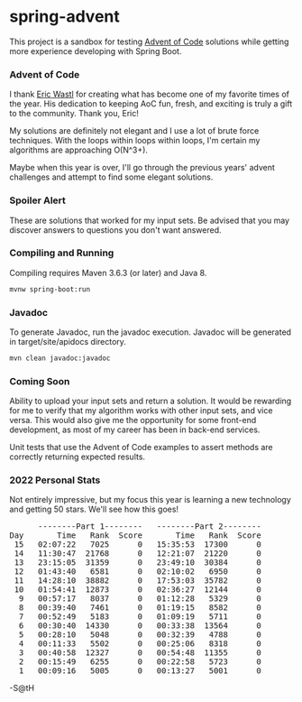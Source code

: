 # spring-advent
This project is a sandbox for testing [Advent of Code](https://adventofcode.com/2022)
solutions while getting more experience developing with Spring Boot.

### Advent of Code

I thank [Eric Wastl](https://adventofcode.com/2022/about) for creating what has
become one of my favorite times of the year.  His dedication to keeping AoC
fun, fresh, and exciting is truly a gift to the community.  Thank you, Eric!

My solutions are definitely not elegant and I use a lot of brute force
techniques.  With the loops within loops within loops, I'm certain my
algorithms are approaching O(N^3+).

Maybe when this year is over, I'll go through the previous years' advent
challenges and attempt to find some elegant solutions.

### Spoiler Alert
These are solutions that worked for my input sets.  Be advised that you may
discover answers to questions you don't want answered.

### Compiling and Running
Compiling requires Maven 3.6.3 (or later) and Java 8.
```sh
mvnw spring-boot:run
````

### Javadoc
To generate Javadoc, run the javadoc execution.  Javadoc will be generated in
target/site/apidocs directory.
```sh
mvn clean javadoc:javadoc
```

### Coming Soon

Ability to upload your input sets and return a solution.  It would be rewarding
for me to verify that my algorithm works with other input sets, and vice versa.
This would also give me the opportunity for some front-end development, as most
of my career has been in back-end services.

Unit tests that use the Advent of Code examples to assert methods are correctly
returning expected results.



### 2022 Personal Stats

Not entirely impressive, but my focus this year is learning a new technology
and getting 50 stars.  We'll see how this goes!
<pre>
      --------Part 1--------   --------Part 2--------
Day       Time   Rank  Score       Time   Rank  Score
 15   02:07:22   7025      0   15:35:53  17300      0
 14   11:30:47  21768      0   12:21:07  21220      0
 13   23:15:05  31359      0   23:49:10  30384      0
 12   01:43:40   6581      0   02:10:02   6950      0
 11   14:28:10  38882      0   17:53:03  35782      0
 10   01:54:41  12873      0   02:36:27  12144      0
  9   00:57:17   8037      0   01:12:28   5329      0
  8   00:39:40   7461      0   01:19:15   8582      0
  7   00:52:49   5183      0   01:09:19   5711      0
  6   00:30:40  14330      0   00:33:38  13564      0
  5   00:28:10   5048      0   00:32:39   4788      0
  4   00:11:33   5502      0   00:25:06   8318      0
  3   00:40:58  12327      0   00:54:48  11355      0
  2   00:15:49   6255      0   00:22:58   5723      0
  1   00:09:16   5005      0   00:13:27   5001      0
</pre>

-S@tH